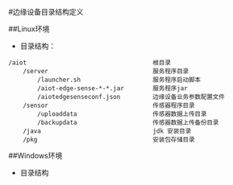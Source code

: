 #边缘设备目录结构定义

##Linux环境
+ 目录结构：
```
/aiot                                   根目录
    /server                             服务程序目录
        /launcher.sh                    服务程序启动脚本
        /aiot-edge-sense-*-*.jar        服务程序jar
        /aiotedgesenseconf.json         边缘设备业务参数配置文件
    /sensor                             传感器程序目录
        /uploaddata                     传感器数据上传目录
        /backupdata                     传感器数据上传备份目录
    /java                               jdk 安装目录
    /pkg                                安装包存储目录
```
                
                




##Windows环境
+ 目录结构